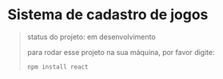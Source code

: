 <h1>Sistema de cadastro de jogos</h1>

> status do projeto: em desenvolvimento
>
> para rodar esse projeto na sua máquina, por favor digite:
>
> ```
> npm install react 
> ```
